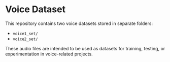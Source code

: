 # Voice Dataset

This repository contains two voice datasets stored in separate folders:

- `voice1_set/`
- `voice2_set/`

These audio files are intended to be used as datasets for training, testing, or experimentation in voice-related projects.
